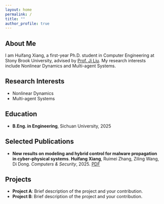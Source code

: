 ```yaml
---
layout: home
permalink: /
title: ""
author_profile: true
---
```


## About Me

I am Huifang Xiang, a first-year Ph.D. student in Computer Engineering at Stony Brook University, advised by [Prof. Ji Liu](https://sites.google.com/site/jiliucontrol). My research interests include Nonlinear Dynamics and Multi-agent Systems.

## Research Interests

- Nonlinear Dynamics
- Multi-agent Systems

## Education

- **B.Eng. in Engineering**, Sichuan University, 2025

## Selected Publications

- **New results on modeling and hybrid control for malware propagation in cyber–physical systems**. **Huifang Xiang**,
Ruimei Zhang,
Ziling Wang,
Di Dong. *Computers & Security*, 2025. [PDF](https://kwnsfk27.r.eu-west-1.awstrack.me/L0/https:%2F%2Fauthors.elsevier.com%2Fc%2F1lDJkc43v8C3o/1/01020197418a378c-c2df7369-3162-4994-bda8-515db87e01c9-000000/kIn6suFpyGXcSfFE5ljJDqjJNhg=429)

## Projects

- **Project A**: Brief description of the project and your contribution.
- **Project B**: Brief description of the project and your contribution.
